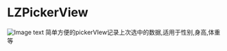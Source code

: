 # LZPickerView

![Image text](https://mmbiz.qpic.cn/mmbiz_gif/y0tTxZxTy809QPvLDw2DU1gh14tJrTjxGSRxW2mV3XJnqqiaWUuTPnzwZ6PorOWWX0ciaia6GUCAZibdCGZy1UgmmA/0?wx_fmt=gif)
简单方便的pickerVIew记录上次选中的数据,适用于性别,身高,体重等
